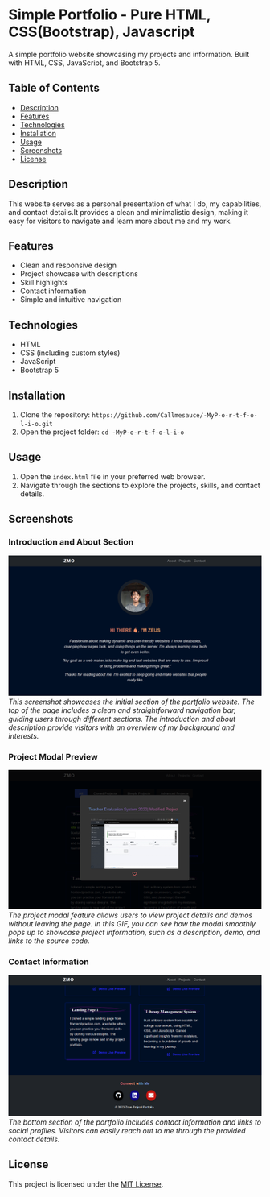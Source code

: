 # Simple Portfolio - Pure HTML, CSS(Bootstrap), Javascript

A simple portfolio website showcasing my projects and information. Built with HTML, CSS, JavaScript, and Bootstrap 5.

## Table of Contents

- [Description](#description)
- [Features](#features)
- [Technologies](#technologies)
- [Installation](#installation)
- [Usage](#usage)
- [Screenshots](#screenshots)
- [License](#license)

## Description

This website serves as a personal presentation of what I do, my capabilities, and contact details.It provides a clean and minimalistic design, making it easy for visitors to navigate and learn more about me and my work.

## Features

- Clean and responsive design
- Project showcase with descriptions
- Skill highlights
- Contact information
- Simple and intuitive navigation

## Technologies

- HTML
- CSS (including custom styles)
- JavaScript
- Bootstrap 5

## Installation

1. Clone the repository: `https://github.com/Callmesauce/-MyP-o-r-t-f-o-l-i-o.git`
2. Open the project folder: `cd -MyP-o-r-t-f-o-l-i-o`

## Usage

1. Open the `index.html` file in your preferred web browser.
2. Navigate through the sections to explore the projects, skills, and contact details.

## Screenshots

### Introduction and About Section

![Screenshot 1](images/Screenshot%202023-08-26%20091006.png)
_This screenshot showcases the initial section of the portfolio website. The top of the page includes a clean and straightforward navigation bar, guiding users through different sections. The introduction and about description provide visitors with an overview of my background and interests._

### Project Modal Preview

![Project Modal Preview](images/Screenshot%202023-08-26%20091049.png)
_The project modal feature allows users to view project details and demos without leaving the page. In this GIF, you can see how the modal smoothly pops up to showcase project information, such as a description, demo, and links to the source code._

### Contact Information

![Screenshot 2](images/Screenshot%202023-08-26%20091711.png)
_The bottom section of the portfolio includes contact information and links to social profiles. Visitors can easily reach out to me through the provided contact details._

## License

This project is licensed under the [MIT License](LICENSE).

